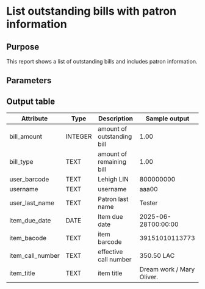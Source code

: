 # List outstanding bills with patron information

## Purpose
This report shows a list of outstanding bills and includes patron information.
## Parameters

## Output table

| Attribute | Type | Description | Sample output |
| --- | --- | --- | --- |
| bill_amount |INTEGER| amount of outstanding bill | 1.00 |
| bill_type |TEXT | amount of remaining bill | 1.00 |
| user_barcode | TEXT | Lehigh LIN | 800000000 |
| username | TEXT | username | aaa00 |
| user_last_name | TEXT | Patron last name | Tester |
| item_due_date | DATE | Item due date | 2025-06-28T00:00:00 |
| item_bacode | TEXT | item barcode | 39151010113773 |
| item_call_number | TEXT | effective call number | 350.50 LAC |
| item_title | TEXT | item title | Dream work / Mary Oliver. |
